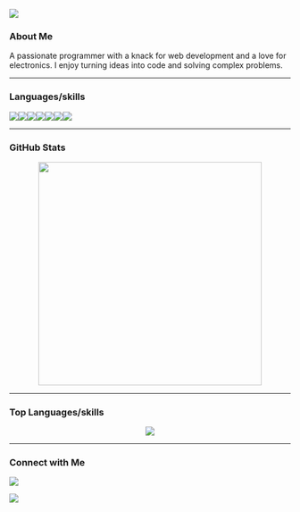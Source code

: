 [![](https://readme-typing-svg.herokuapp.com?font=Bungee+Spice&weight=100&size=30&duration=2500&pause=1000&color=60EFF7&center=true&vCenter=true&width=435&lines=Hey+There;I'm+Anshul+;Programmer;Web+Developer)](https://git.io/typing-svg)

### About Me


A passionate programmer with a knack for web development and a love for electronics. I enjoy turning ideas into code and solving complex problems.

***



### Languages/skills


![](https://img.shields.io/badge/Java-%23ED8B00.svg?style=for-the-badge&logo=openjdk&logoColor=white)![](https://img.shields.io/badge/C-%2300599C.svg?style=for-the-badge&logo=c&logoColor=white)![](https://img.shields.io/badge/C++-%2300599C.svg?style=for-the-badge&logo=c%2B%2B&logoColor=white)![](https://img.shields.io/badge/PHP-%23777BB4.svg?style=for-the-badge&logo=php&logoColor=white)![](https://img.shields.io/badge/Python-3670A0?style=for-the-badge&logo=python&logoColor=ffdd54)![](https://img.shields.io/badge/HTML5-%23E34F26.svg?style=for-the-badge&logo=html5&logoColor=white)![](https://img.shields.io/badge/Arduino-00979D?style=for-the-badge&logo=arduino&logoColor=white)


***

### GitHub Stats
<div align="center">
  <img src="https://github-readme-stats.vercel.app/api?username=anshul11111&count_private=true&show_icons=true&theme=prussian" width="400">
</div>

***

### Top Languages/skills
<div align="center">
  <img src="https://github-readme-stats.vercel.app/api/top-langs/?username=anshul11111&hide=php&title_color=ffffff&text_color=c9cacc&icon_color=4AB197&bg_color=1A2B34" />
</div>

***

### Connect with Me

[![](https://img.shields.io/badge/LinkedIn-Anshul%20Rawat-blue?style=for-the-badge&logo=linkedin)](https://www.linkedin.com/in/anshulrawat1757)


![](https://komarev.com/ghpvc/?username=anshul11111&style=for-the-badge&color=brightgreen&label=VISITORS)
